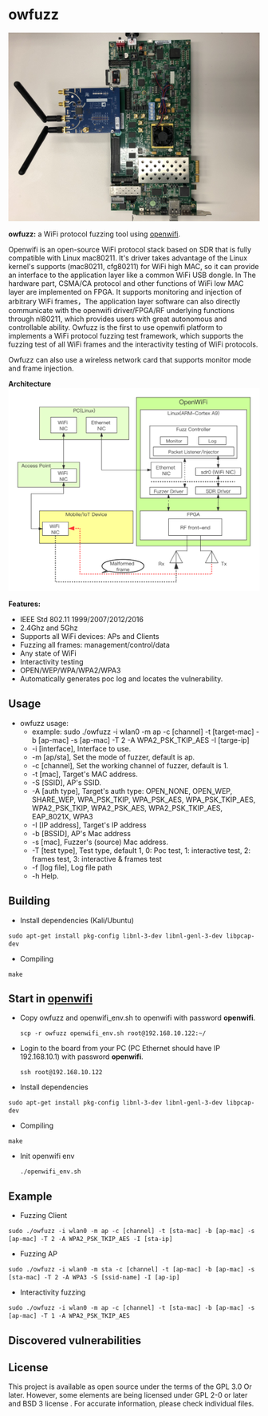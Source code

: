 <!--
Author: Hongjian cao(E7mer)
-->

# owfuzz
<img src="./docs/hardware.JPG" width="900">

**owfuzz:** a WiFi protocol fuzzing tool using [openwifi](https://github.com/open-sdr/openwifi). 

Openwifi is an open-source WiFi protocol stack based on SDR that is fully compatible with Linux mac80211. It's driver takes advantage of the Linux kernel's supports (mac80211, cfg80211) for WiFi high MAC, so it can provide an interface to the application layer like a common WiFi USB dongle. In The hardware part, CSMA/CA protocol and other functions of WiFi low MAC layer are implemented on FPGA. It supports monitoring and injection of arbitrary WiFi frames，The application layer software can also directly communicate with the openwifi driver/FPGA/RF underlying functions through nl80211, which provides users with great autonomous and controllable ability. Owfuzz is the first to use openwifi platform to implements a WiFi protocol fuzzing test framework, which supports the fuzzing test of all WiFi frames and the interactivity testing of WiFi protocols. 

Owfuzz can also use a wireless network card that supports monitor mode and frame injection.


**Architecture**
<img src="./docs/OWFuzz.png" width="900">


**Features:**

- IEEE Std 802.11 1999/2007/2012/2016
- 2.4Ghz and 5Ghz
- Supports all WiFi devices: APs and Clients
- Fuzzing all frames: management/control/data
- Any state of WiFi
- Interactivity testing
- OPEN/WEP/WPA/WPA2/WPA3
- Automatically generates poc log and locates the vulnerability.


## Usage
- owfuzz usage:
	- example: sudo ./owfuzz -i wlan0 -m ap -c [channel] -t [target-mac] -b [ap-mac] -s [ap-mac] -T 2 -A WPA2_PSK_TKIP_AES -I [targe-ip]
	- -i [interface], Interface to use.
	- -m [ap/sta], Set the mode of fuzzer, default is ap.
	- -c [channel], Set the working channel of fuzzer, default is 1.
	- -t [mac], Target's MAC address.
	- -S [SSID], AP's SSID.
	- -A [auth type], Target's auth type: OPEN_NONE, OPEN_WEP, SHARE_WEP, WPA_PSK_TKIP, WPA_PSK_AES, WPA_PSK_TKIP_AES, WPA2_PSK_TKIP, WPA2_PSK_AES, WPA2_PSK_TKIP_AES, EAP_8021X, WPA3
	- -I [IP address], Target's IP address
	- -b [BSSID], AP's Mac address
	- -s [mac], Fuzzer's (source) Mac address.
	- -T [test type], Test type, default 1, 0: Poc test, 1: interactive test, 2: frames test, 3: interactive & frames test
	- -f [log file], Log file path
	- -h Help.

## Building

- Install dependencies (Kali/Ubuntu)
```
sudo apt-get install pkg-config libnl-3-dev libnl-genl-3-dev libpcap-dev
```

- Compiling
```
make
```

## Start in [openwifi](https://github.com/open-sdr/openwifi#quick-start)
- Copy owfuzz and openwifi_env.sh to openwifi with password **openwifi**.
  ```
  scp -r owfuzz openwifi_env.sh root@192.168.10.122:~/
  ```

- Login to the board from your PC (PC Ethernet should have IP 192.168.10.1) with password **openwifi**.
  ```
  ssh root@192.168.10.122
  ```

- Install dependencies
```
sudo apt-get install pkg-config libnl-3-dev libnl-genl-3-dev libpcap-dev
```

- Compiling
```
make
```

- Init openwifi env
  ```
  ./openwifi_env.sh
  ```

## Example

- Fuzzing Client
```
sudo ./owfuzz -i wlan0 -m ap -c [channel] -t [sta-mac] -b [ap-mac] -s [ap-mac] -T 2 -A WPA2_PSK_TKIP_AES -I [sta-ip]
```

- Fuzzing AP
```
sudo ./owfuzz -i wlan0 -m sta -c [channel] -t [ap-mac] -b [ap-mac] -s [sta-mac] -T 2 -A WPA3 -S [ssid-name] -I [ap-ip]
```

- Interactivity fuzzing
```
sudo ./owfuzz -i wlan0 -m ap -c [channel] -t [sta-mac] -b [ap-mac] -s [ap-mac] -T 1 -A WPA2_PSK_TKIP_AES
```

## Discovered vulnerabilities
   



## License

This project is available as open source under the terms of the GPL 3.0 Or later. However, some elements are being licensed under GPL 2-0 or later and BSD 3 license . For accurate information, please check individual files.

